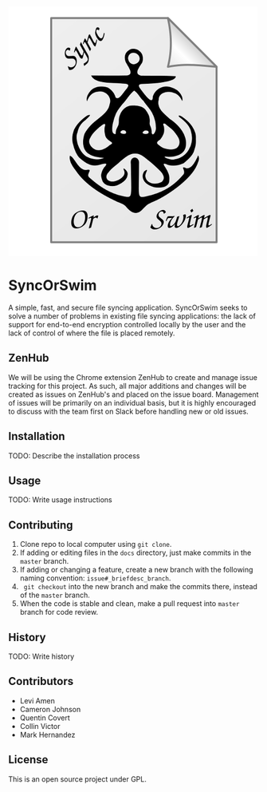 ![SyncOrSwimLogo](source/logo/syncOrSwimLogo.png)
# SyncOrSwim
A simple, fast, and secure file syncing application. SyncOrSwim seeks to solve a number of problems in existing file syncing applications: the lack of support for end-to-end encryption controlled locally by the user and the lack of control of where the file is placed remotely.

## ZenHub
We will be using the Chrome extension ZenHub to create and manage issue tracking for this project. As such, all major additions and changes
will be created as issues on ZenHub's and placed on the issue board. Management of issues will be primarily on an individual basis, but it
is highly encouraged to discuss with the team first on Slack before handling new or old issues.

## Installation
TODO: Describe the installation process

## Usage
TODO: Write usage instructions

## Contributing
1. Clone repo to local computer using `git clone`.
2. If adding or editing files in the `docs` directory, just make commits in the `master` branch.
3. If adding or changing a feature, create a new branch with the following naming convention: `issue#_briefdesc_branch`.
4. ` git checkout` into the new branch and make the commits there, instead of the `master` branch.
5. When the code is stable and clean, make a pull request into `master` branch for code review.

## History
TODO: Write history

## Contributors
* Levi Amen
* Cameron Johnson
* Quentin Covert
* Collin Victor
* Mark Hernandez

## License
This is an open source project under GPL.

